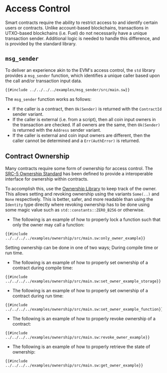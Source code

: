 # Access Control

<!-- This section should explain access control in Sway -->
<!-- access_control:example:start -->
Smart contracts require the ability to restrict access to and identify certain users or contracts. Unlike account-based blockchains, transactions in UTXO-based blockchains (i.e. Fuel) do not necessarily have a unique transaction sender. Additional logic is needed to handle this difference, and is provided by the standard library.
<!-- access_control:example:end -->

## `msg_sender`

<!-- This section should explain what the `msg_sender` method is -->
<!-- msg_sender:example:start -->
To deliver an experience akin to the EVM's access control, the `std` library provides a `msg_sender` function, which identifies a unique caller based upon the call and/or transaction input data.
<!-- msg_sender:example:end -->

```sway
{{#include ../../../../examples/msg_sender/src/main.sw}}
```

<!-- This section should explain how the `msg_sender` method works -->
<!-- msg_sender_details:example:start -->
The `msg_sender` function works as follows:

- If the caller is a contract, then `Ok(Sender)` is returned with the `ContractId` sender variant.
- If the caller is external (i.e. from a script), then all coin input owners in the transaction are checked. If all owners are the same, then `Ok(Sender)` is returned with the `Address` sender variant.
- If the caller is external and coin input owners are different, then the caller cannot be determined and a `Err(AuthError)` is returned.
<!-- msg_sender_details:example:end -->

## Contract Ownership

Many contracts require some form of ownership for access control. The [SRC-5 Ownership Standard](https://github.com/FuelLabs/sway-standards/tree/master/standards/src_5) has been defined to provide a interoperable interface for ownership within contracts.

To accomplish this, use the [Ownership Library](https://github.com/FuelLabs/sway-libs/tree/master/libs/ownership) to keep track of the owner. This allows setting and revoking ownership using the variants `Some(..)` and `None` respectively. This is better, safer, and more readable than using the `Identity` type directly where revoking ownership has to be done using some magic value such as `std::constants::ZERO_B256` or otherwise.

- The following is an example of how to properly lock a function such that only the owner may call a function:

```sway
{{#include ../../../../examples/ownership/src/main.sw:only_owner_example}}
```

Setting ownership can be done in one of two ways; During compile time or run time.

- The following is an example of how to properly set ownership of a contract during compile time:

```sway
{{#include ../../../../examples/ownership/src/main.sw:set_owner_example_storage}}
```

- The following is an example of how to properly set ownership of a contract during run time:

```sway
{{#include ../../../../examples/ownership/src/main.sw:set_owner_example_function}}
```

- The following is an example of how to properly revoke ownership of a contract:

```sway
{{#include ../../../../examples/ownership/src/main.sw:revoke_owner_example}}
```

- The following is an example of how to properly retrieve the state of ownership:

```sway
{{#include ../../../../examples/ownership/src/main.sw:get_owner_example}}
```
